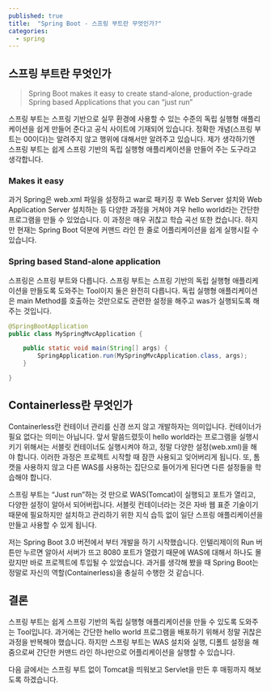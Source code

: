 ```yaml
---
published: true
title:  "Spring Boot - 스프링 부트란 무엇인가?"
categories:
  - spring
---
```


## 스프링 부트란 무엇인가

> Spring Boot makes it easy to create stand-alone, production-grade Spring based Applications that you can “just run”

스프링 부트는 스프링 기반으로 실무 환경에 사용할 수 있는 수준의 독립 실행형 애플리케이션을 쉽게 만들어 준다고 공식 사이트에 기재되어 있습니다. 정확한 개념(스프링 부트는 00이다)는 알려주지 않고 행위에 대해서만 알려주고 있습니다. 제가 생각하기엔 스프링 부트는 쉽게 스프링 기반의 독립 실행형 애플리케이션을 만들어 주는 도구라고 생각합니다.

### Makes it easy

과거 Spring은 web.xml 파일을 설정하고 war로 패키징 후 Web Server 설치와 Web Application Server 설치하는 등 다양한 과정을 거쳐야 겨우 hello world라는 간단한 프로그램을 만들 수 있었습니다. 이 과정은 매우 귀찮고 학습 곡선 또한 컸습니다. 하지만 현재는 Spring Boot 덕분에 커맨드 라인 한 줄로 어플리케이션을 쉽게 실행시킬 수 있습니다.

### Spring based Stand-alone application

스프링은 스프링 부트와 다릅니다. 스프링 부트는 스프링 기반의 독립 실행형 애플리케이션을 만들도록 도와주는 Tool이지 둘은 완전히 다릅니다. 독립 실행형 애플리케이션은 main Method를 호출하는 것만으로도 관련한 설정을 해주고 was가 실행되도록 해주는 것입니다.

```java
@SpringBootApplication
public class MySpringMvcApplication {

	public static void main(String[] args) {
		SpringApplication.run(MySpringMvcApplication.class, args);
	}

}
```

## Containerless란 무엇인가

Containerless란 컨테이너 관리를 신경 쓰지 않고 개발하자는 의미입니다. 컨테이너가 필요 없다는 의미는 아닙니다. 앞서 말씀드렸듯이 hello world라는 프로그램을 실행시키기 위해서는 서블릿 컨테이너도 실행시켜야 하고, 정말 다양한 설정(web.xml)을 해야 합니다. 이러한 과정은 프로젝트 시작할 때 잠깐 사용되고 잊어버리게 됩니다. 또, 톰캣을 사용하지 않고 다른 WAS를 사용하는 집단으로 들어가게 된다면 다른 설정들을 학습해야 합니다.

스프링 부트는 “Just run”하는 것 만으로 WAS(Tomcat)이 실행되고 포트가 열리고, 다양한 설정이 알아서 되어버립니다. 서블릿 컨테이너라는 것은 자바 웹 표준 기술이기 때문에 필요하지만 설치하고 관리하기 위한 지식 습득 없이 일단 스프링 애플리케이션을 만들고 사용할 수 있게 됩니다. 

저는 Spring Boot 3.0 버전에서 부터 개발을 하기 시작했습니다. 인텔리제이의 Run 버튼만 누르면 알아서 서버가 뜨고 8080 포트가 열렸기 때문에 WAS에 대해서 하나도 몰랐지만 바로 프로젝트에 투입될 수 있었습니다. 과거를 생각해 봤을 때 Spring Boot는 정말로 자신의 역할(Containerless)을 충실히 수행한 것 같습니다.

## 결론

스프링 부트는 쉽게 스프링 기반의 독립 실행형 애플리케이션을 만들 수 있도록 도와주는 Tool입니다. 과거에는 간단한 hello world 프로그램을 배포하기 위해서 정말 귀찮은 과정을 반복해야 했습니다. 하지만 스프링 부트는 WAS 설치와 실행, 디폴트 설정을 해 줌으로써 간단한 커맨드 라인 하나만으로 어플리케이션을 실행할 수 있습니다. 

다음 글에서는 스프링 부트 없이 Tomcat을 띄워보고 Servlet을 만든 후 매핑까지 해보도록 하겠습니다.